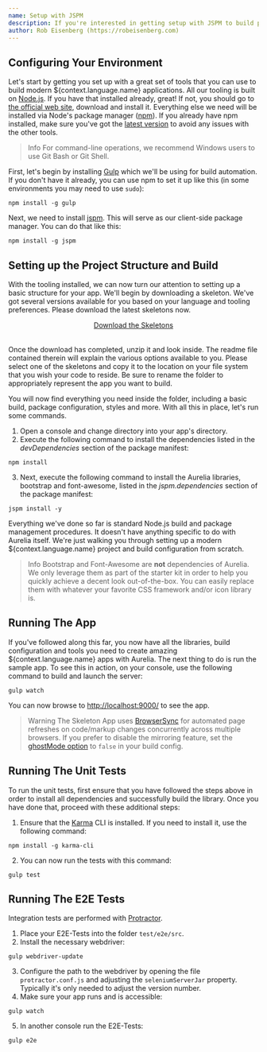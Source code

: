 ```yaml
---
name: Setup with JSPM
description: If you're interested in getting setup with JSPM to build projects, this article will take you through setting up both your machine and a production quality starter project.
author: Rob Eisenberg (https://robeisenberg.com)
---
```

## Configuring Your Environment

Let's start by getting you set up with a great set of tools that you can use to build modern ${context.language.name} applications. All our tooling is built on [Node.js](https://nodejs.org/). If you have that installed already, great! If not, you should go to [the official web site](https://nodejs.org/), download and install it. Everything else we need will be installed via Node's package manager ([npm](https://docs.npmjs.com/getting-started/what-is-npm)). If you already have npm installed, make sure you've got the [latest version](https://github.com/npm/npm/wiki/Troubleshooting#try-the-latest-stable-version-of-node) to avoid any issues with the other tools.

> Info
> For command-line operations, we recommend Windows users to use Git Bash or Git Shell.

First, let's begin by installing [Gulp](https://gulpjs.com/) which we'll be using for build automation. If you don't have it already, you can use npm to set it up like this (in some environments you may need to use `sudo`):

```Shell
npm install -g gulp
```

Next, we need to install [jspm](https://jspm.io/). This will serve as our client-side package manager. You can do that like this:

```Shell
npm install -g jspm
```

## Setting up the Project Structure and Build

With the tooling installed, we can now turn our attention to setting up a basic structure for your app. We'll begin by downloading a skeleton. We've got several versions available for you based on your language and tooling preferences. Please download the latest skeletons now.

<div style="text-align: center; margin-bottom: 32px">
  <a class="au-button" href="https://github.com/aurelia/skeleton-navigation/releases/latest" target="_blank">Download the Skeletons</a>
</div>

Once the download has completed, unzip it and look inside. The readme file contained therein will explain the various options available to you. Please select one of the skeletons and copy it to the location on your file system that you wish your code to reside. Be sure to rename the folder to appropriately represent the app you want to build.

You will now find everything you need inside the folder, including a basic build, package configuration, styles and more. With all this in place, let's run some commands.

1. Open a console and change directory into your app's directory.
2. Execute the following command to install the dependencies listed in the _devDependencies_ section of the package manifest:
```Shell
npm install
```
3. Next, execute the following command to install the Aurelia libraries, bootstrap and font-awesome, listed in the _jspm.dependencies_ section of the package manifest:
```Shell
jspm install -y
```
Everything we've done so far is standard Node.js build and package management procedures. It doesn't have anything specific to do with Aurelia itself. We're just walking you through setting up a modern ${context.language.name} project and build configuration from scratch.

> Info
> Bootstrap and Font-Awesome are **not** dependencies of Aurelia. We only leverage them as part of the starter kit in order to help you quickly achieve a decent look out-of-the-box. You can easily replace them with whatever your favorite CSS framework and/or icon library is.

## Running The App

If you've followed along this far, you now have all the libraries, build configuration and tools you need to create amazing ${context.language.name} apps with Aurelia. The next thing to do is run the sample app. To see this in action, on your console, use the following command to build and launch the server:
```Shell
gulp watch
```
You can now browse to [http://localhost:9000/](http://localhost:9000/) to see the app.

> Warning
> The Skeleton App uses [BrowserSync](https://www.browsersync.io/) for automated page refreshes on code/markup changes concurrently across multiple browsers. If you prefer to disable the mirroring feature, set the [ghostMode option](https://www.browsersync.io/docs/options/#option-ghostMode) to `false` in your build config.

## Running The Unit Tests

To run the unit tests, first ensure that you have followed the steps above in order to install all dependencies and successfully build the library. Once you have done that, proceed with these additional steps:

1. Ensure that the [Karma](https://karma-runner.github.io/) CLI is installed. If you need to install it, use the following command:
  ```Shell
  npm install -g karma-cli
  ```
2. You can now run the tests with this command:
  ```Shell
  gulp test
  ```

## Running The E2E Tests

Integration tests are performed with [Protractor](https://angular.github.io/protractor/#/).

1. Place your E2E-Tests into the folder ```test/e2e/src```.
2. Install the necessary webdriver:
  ```Shell
  gulp webdriver-update
  ```
3. Configure the path to the webdriver by opening the file ```protractor.conf.js``` and adjusting the ```seleniumServerJar``` property. Typically it's only needed to adjust the version number.
4. Make sure your app runs and is accessible:
  ```Shell
  gulp watch
  ```
5. In another console run the E2E-Tests:
  ```Shell
  gulp e2e
  ```
